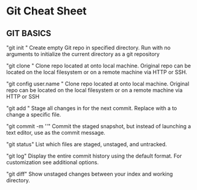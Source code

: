 # Git Cheat Sheet

 

## GIT BASICS
"git init <directory>" Create empty Git repo in specified directory. Run with no arguments to initialize the current directory as a git repository

"git clone <repo>" Clone repo located at <repo> onto local machine. Original repo can be located on the local filesystem or on a remote machine via HTTP or SSH.

"git config user.name <name>" Clone repo located at <repo> onto local machine. Original repo can be located on the local filesystem or on a remote machine via HTTP or SSH

"git add <directory>" Stage all changes in <directory> for the next commit. Replace <directory> with a <file> to change a specific file.

"git commit -m '<message>'" Commit the staged snapshot, but instead of launching a text editor, use <message> as the commit message.

"git status" List which files are staged, unstaged, and untracked.

"git log" Display the entire commit history using the default format. For customization see additional options.

"git diff" Show unstaged changes between your index and working directory.
